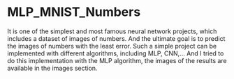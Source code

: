 # MLP_MNIST_Numbers
It is one of the simplest and most famous neural network projects, which includes a dataset of images of numbers.
And the ultimate goal is to predict the images of numbers with the least error.
Such a simple project can be implemented with different algorithms, including MLP, CNN,...
And I tried to do this implementation with the MLP algorithm, the images of the results are available in the images section.
